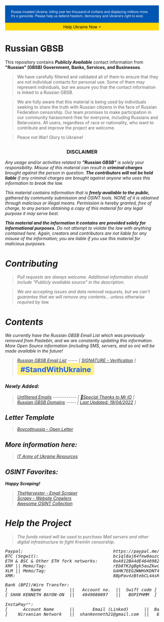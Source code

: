 [![Stand With Ukraine](https://raw.githubusercontent.com/vshymanskyy/StandWithUkraine/main/banner2-direct.svg)](https://war.ukraine.ua/support-ukraine/)

# Russian GBSB
This repository contains ***Publicly Available*** contact information from **"Russian" (GBSB) Government, Banks, Services, and Businesses**.
> We have carefully filtered and validated all of them to ensure that they are not individual contacts for personal use. Some of them may represent individuals, but we assure you that the contact information is linked to a Russian GBSB.

> We are fully aware that this material is being used by individuals seeking to share the truth with Russian citizens in the face of Russian Federation censorship. Our team promises to make participation in our community harassment-free for everyone, including Russians and Belarusians. All users, regardless of race or nationality, who want to contribute and improve the project are welcome.

> Peace not War! Glory to Ukraine!

##

<h3><p align="center">DISCLAIMER</p></h3>

<i>Any usage and/or activities related to <b>"Russian GBSB"</b> is solely your responsibility. Misuse of this material can result in <b>criminal charges</b> brought against the person in question. <b>The contributors will not be held liable</b> if any criminal charges are brought against anyone who uses this information to break the law.

This material contains information that is <b>freely available to the public</b>, gathered by community submission and OSINT tools. NONE of it is obtained through malicious or illegal means. Permission is hereby granted, free of charge, to any person obtaining a copy of this material for any legal purpose it may serve best.

<b>This material and the information it contains are provided solely for informational purposes.</b> Do not attempt to violate the law with anything contained here. Again, creators and contributors are not liable for any misuse of the information; you are liable if you use this material for malicious purposes.
  
# Contributing
  
> Pull requests are always welcome. Additional information should include "Publicly available source" in the description.
  
> We are accepting issues and data removal requests, but we can't guarantee that we will remove any contents... unless otherwise required by law.

# Contents
We currently have the Russian GBSB Email List which was previously removed from Pastebin, and we are constantly updating this information. More Open Source information (including SMS, servers, and so on) will be made available in the future!
> [Russian GBSB Email List](/CONTENTS/Emails/emails.txt) ----- [ [SIGNATURE - Verification](/SIGNATURE) ]  
[![StandWithUkraine](https://raw.githubusercontent.com/vshymanskyy/StandWithUkraine/main/badges/StandWithUkraine.svg)](https://t.me/itarmyofukraine2022)

### Newly Added:
> [Unfiltered Emails](CONTENTS/Emails/UNFILTERED%20LIST/email.txt) ------------ [ [:yellow_heart:Special Thanks to Mr IO](https://web.telegram.org/k/) ]  
> [Russian GBSB Domains](/CONTENTS/Domains/domains.txt) ----- [ [Last Updated: 19/04/2022](https://t.me/itarmyofukraine2022) ]

## Letter Template
> [Boycottrussia - Open Letter](https://www.boycottrussia.info/open-letter-to-ceos)

## More information here:
> [IT Army of Ukraine Resources](https://github.com/danieldanielecki/IT-ARMY-of-Ukraine-Resources-in-English)

## OSINT Favorites:
**Happy Scraping!**
> [TheHarvester - Email Scraper](https://github.com/laramies/theHarvester)  
> [Scrapy - Website Crawlers](https://github.com/scrapy/scrapy)  
> [Awesome OSINT Collection](https://github.com/jivoi/awesome-osint)  

# Help the Project
> The funds raised will be used to purchase Mail servers and other digital infrastructure to fight Kremlin censorship.
<pre>
Paypal:                                   https://paypal.me/nirvana472821  
BTC (Segwit):                             bc1ql8aj64few0auzc89mr80jgd63phuh5vzdptqny  
ETH & BSC & Other ETH fork networks:      0xA912BA4dE46469825C92d2B45FF75ffe58fb8402  
XRP || Memo/Tag:                          rEb8TK3gBgk5auZkwc6sHnwrGVJH8DuaLh                            ||   494829087  
XLM || Memo/Tag:                          GAHK7EEG2WWHVKDNT4CEQFZGKF2LGDSW2IVM4S5DP42RBW3K6BTODB4A      ||   106132838  
XMR:                                      8BpPav4zBtebCL4AsRjqqLSNMpp6q2KpQP9ZAPFUfzS3cMcgwxjao2RBmGfpizmMRHZiHcK1fRbpD9rVboApV7YzBTDGt2U  
</pre>
<pre>
Bank (BPI)/Wire Transfer:
[         Name           ||   Account no.  ||  Swift code ]
[ SHAN KENNETH BAYON-ON  ||   4849080097   ||   BOPIPHMM  ]

InstaPayᵖʰ:
[      Account Name      ||       Email (Linked)      ||  Bank - Account no.  ]
[    Nirvanian Network   ||  shankenneth21@gmail.com  ||   BPI - 4849080097   ]
</pre>
